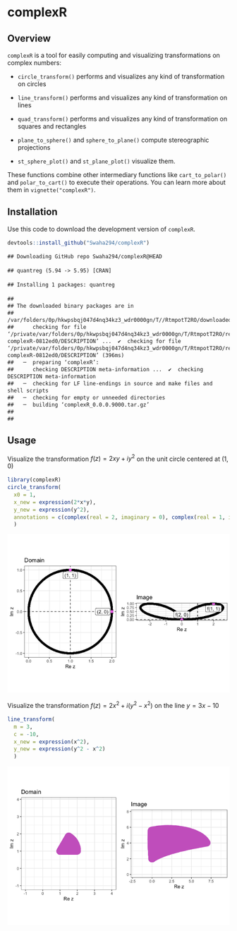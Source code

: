 
# complexR

## Overview

`complexR` is a tool for easily computing and visualizing
transformations on complex numbers:

- `circle_transform()` performs and visualizes any kind of
  transformation on circles

- `line_transform()` performs and visualizes any kind of transformation
  on lines

- `quad_transform()` performs and visualizes any kind of transformation
  on squares and rectangles

- `plane_to_sphere()` and `sphere_to_plane()` compute stereographic
  projections

- `st_sphere_plot()` and `st_plane_plot()` visualize them.

These functions combine other intermediary functions like
`cart_to_polar()` and `polar_to_cart()` to execute their operations. You
can learn more about them in `vignette("complexR")`.

## Installation

Use this code to download the development version of `complexR`.

``` r
devtools::install_github("Swaha294/complexR")
```

    ## Downloading GitHub repo Swaha294/complexR@HEAD

    ## quantreg (5.94 -> 5.95) [CRAN]

    ## Installing 1 packages: quantreg

    ## 
    ## The downloaded binary packages are in
    ##  /var/folders/0p/hkwpsbqj047d4nq34kz3_wdr0000gn/T//RtmpotT2RO/downloaded_packages
    ##      checking for file ‘/private/var/folders/0p/hkwpsbqj047d4nq34kz3_wdr0000gn/T/RtmpotT2RO/remotes3a676a359588/Swaha294-complexR-0812ed0/DESCRIPTION’ ...  ✔  checking for file ‘/private/var/folders/0p/hkwpsbqj047d4nq34kz3_wdr0000gn/T/RtmpotT2RO/remotes3a676a359588/Swaha294-complexR-0812ed0/DESCRIPTION’ (396ms)
    ##   ─  preparing ‘complexR’:
    ##      checking DESCRIPTION meta-information ...  ✔  checking DESCRIPTION meta-information
    ##   ─  checking for LF line-endings in source and make files and shell scripts
    ##   ─  checking for empty or unneeded directories
    ##   ─  building ‘complexR_0.0.0.9000.tar.gz’
    ##      
    ## 

## Usage

Visualize the transformation $f(z) = 2xy + iy^2$ on the unit circle
centered at $(1, 0)$

``` r
library(complexR)
circle_transform(
  x0 = 1, 
  x_new = expression(2*x*y), 
  y_new = expression(y^2),
  annotations = c(complex(real = 2, imaginary = 0), complex(real = 1, imaginary = 1))
  )
```

![](README_files/figure-gfm/unnamed-chunk-2-1.png)<!-- -->

Visualize the transformation $f(z) = 2x^2 + i(y^2 - x^2)$ on the line
$y = 3x - 10$

``` r
line_transform(
  m = 3, 
  c = -10,
  x_new = expression(x^2), 
  y_new = expression(y^2 - x^2)
  )
```

![](README_files/figure-gfm/unnamed-chunk-3-1.png)<!-- -->
